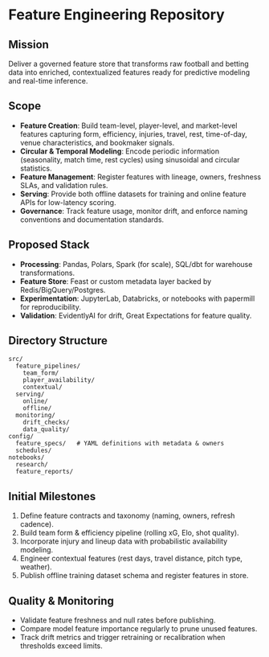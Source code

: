 # Feature Engineering Repository

## Mission
Deliver a governed feature store that transforms raw football and betting data into enriched, contextualized features ready for predictive modeling and real-time inference.

## Scope
- **Feature Creation**: Build team-level, player-level, and market-level features capturing form, efficiency, injuries, travel, rest, time-of-day, venue characteristics, and bookmaker signals.
- **Circular & Temporal Modeling**: Encode periodic information (seasonality, match time, rest cycles) using sinusoidal and circular statistics.
- **Feature Management**: Register features with lineage, owners, freshness SLAs, and validation rules.
- **Serving**: Provide both offline datasets for training and online feature APIs for low-latency scoring.
- **Governance**: Track feature usage, monitor drift, and enforce naming conventions and documentation standards.

## Proposed Stack
- **Processing**: Pandas, Polars, Spark (for scale), SQL/dbt for warehouse transformations.
- **Feature Store**: Feast or custom metadata layer backed by Redis/BigQuery/Postgres.
- **Experimentation**: JupyterLab, Databricks, or notebooks with papermill for reproducibility.
- **Validation**: EvidentlyAI for drift, Great Expectations for feature quality.

## Directory Structure
```
src/
  feature_pipelines/
    team_form/
    player_availability/
    contextual/
  serving/
    online/
    offline/
  monitoring/
    drift_checks/
    data_quality/
config/
  feature_specs/   # YAML definitions with metadata & owners
  schedules/
notebooks/
  research/
  feature_reports/
```

## Initial Milestones
1. Define feature contracts and taxonomy (naming, owners, refresh cadence).
2. Build team form & efficiency pipeline (rolling xG, Elo, shot quality).
3. Incorporate injury and lineup data with probabilistic availability modeling.
4. Engineer contextual features (rest days, travel distance, pitch type, weather).
5. Publish offline training dataset schema and register features in store.

## Quality & Monitoring
- Validate feature freshness and null rates before publishing.
- Compare model feature importance regularly to prune unused features.
- Track drift metrics and trigger retraining or recalibration when thresholds exceed limits.
